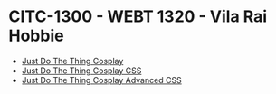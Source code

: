 # CITC-1300 - WEBT 1320 - Vila Rai Hobbie

<ul>
<li><a href="intro_to_html/index.html" target="_blank">Just Do The Thing Cosplay</a></li> 
<li><a href="html5_intro_css/index.html" target="_blank">Just Do The Thing Cosplay CSS</a></li>
<li><a href="adv_css/index.html" target="_blank">Just Do The Thing Cosplay Advanced CSS</a></li>
</ul>